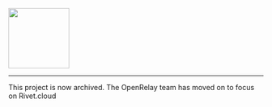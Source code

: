 <img src="https://openrelay-web-prod.s3.us-east-2.amazonaws.com/img/profile.png" width="120px"></img>

---

This project is now archived. The OpenRelay team has moved on to focus on Rivet.cloud
